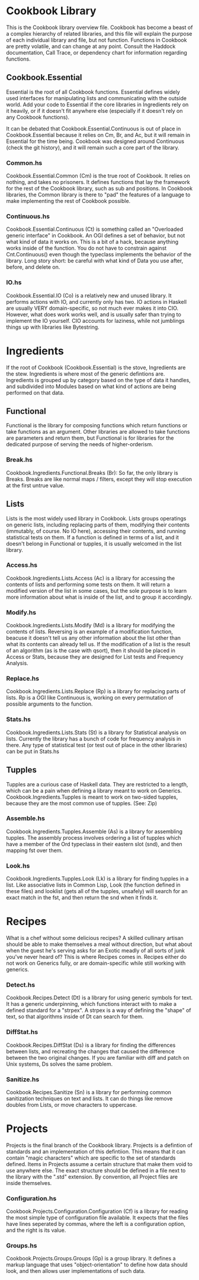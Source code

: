 Cookbook Library
=================
This is the Cookbook library overview file. Cookbook has become a beast of a complex hierarchy of related libraries, and this file will explain the purpose of each individual library and file, but not function. Functions in Cookbook are pretty volatile, and can change at any point. Consult the Haddock documentation, Call Trace, or dependency chart for information regarding functions.

Cookbook.Essential
-------------------
Essential is the root of all Cookbook functions. Essential defines widely used interfaces for manipulating lists and communicating with the outside world. Add your code to Essential if the core libraries in Ingredients rely on it heavily, or if it doesn't fit anywhere else (especially if it doesn't rely on any Cookbook functions). 

It can be debated that Cookbook.Essential.Continuous is out of place in Cookbook.Essential because it relies on Cm, Br, and Ac, but it will remain in Essential for the time being. Cookbook was designed around Continuous (check the git history), and it will remain such a core part of the library.

### Common.hs
Cookbook.Essential.Common (Cm) is the true root of Cookbook. It relies on nothing, and takes no prisoners. It defines functions that lay the framework for the rest of the Cookbook library, such as sub and positions. In Cookbook libraries, the Common library is there to "pad" the features of a language to make implementing the rest of Cookbook possible.

### Continuous.hs
Cookbook.Essential.Continuous (Ct) is something called an "Overloaded generic interface" in Cookbook. An OGI defines a set of behavior, but not what kind of data it works on. This is a bit of a hack, because anything works inside of the function. You do not have to constrain against Cnt.Continuous() even though the typeclass implements the behavior of the library. Long story short: be careful with what kind of Data you use after, before, and delete on.

### IO.hs
Cookbook.Essential.IO (Co) is a relatively new and unused library. It performs actions with IO, and currently only has two. IO actions in Haskell are usually VERY domain-specific, so not much ever makes it into CIO. However, what does work works well, and is usually safer than trying to implement the IO yourself. CIO accounts for laziness, while not jumblings things up with libraries like Bytestring.

Ingredients
===============
If the root of Cookbook (Cookbook.Essential) is the stove, Ingredients are the stew. Ingredients is where most of the generic defintions are. Ingredients is grouped up by category based on the type of data it handles, and subdivided into Modules based on what kind of actions are being performed on that data.

Functional
------------
Functional is the library for composing functions which return functions or take functions as an argument. Other libraries are allowed to take functions are parameters and return them, but Functional is for libraries for the dedicated purpose of serving the needs of higher-orderism.

### Break.hs
Cookbook.Ingredients.Functional.Breaks (Br): So far, the only library is Breaks. Breaks are like normal maps / filters, except they will stop execution at the first untrue value.

Lists
--------
Lists is the most widely used library in Cookbook. Lists groups operatings on generic lists, including replacing parts of them, modifying their contents (immutably, of course. No IO here), accessing their contents, and running statistical tests on them. If a function is defined in terms of a list, and it doesn't belong in Functional or tupples, it is usually welcomed in the list library.

### Access.hs
Cookbook.Ingredients.Lists.Access (Ac) is a library for accessing the contents of lists and performing some tests on them. It will return a modified version of the list in some cases, but the sole purpose is to learn more information about what is inside of the list, and to group it accordingly. 

### Modify.hs
Cookbook.Ingredients.Lists.Modify (Md) is a library for modifying the contents of lists. Reversing is an example of a modification function, beacuse it doesn't tell us any other information about the list other than what its contents can already tell us. If the modification of a list is the result of an algorithm (as is the case with qsort), then it should be placed in Access or Stats, because they are designed for List tests and Frequency Analysis.

### Replace.hs
Cookbook.Ingredients.Lists.Replace (Rp) is a library for replacing parts of lists. Rp is a OGI like Continuous is, working on every permutation of possible arguments to the function. 

### Stats.hs
Cookbook.Ingredients.Lists.Stats (St) is a library for Statistical analysis on lists. Currently the library has a bunch of code for frequency analysis in there. Any type of statistical test (or test out of place in the other libraries) can be put in Stats.hs

Tupples
--------
Tupples are a curious case of Haskell data. They are restricted to a length, which can be a pain when defining a library meant to work on Generics. Cookbook.Ingredients.Tupples is meant to work on two-sided tupples, because they are the most common use of tupples. (See: Zip)

### Assemble.hs
Cookbook.Ingredients.Tupples.Assemble (As) is a library for assembling tupples. The assembly process involves ordering a list of tupples which have a member of the Ord typeclass in their eastern slot (snd), and then mapping fst over them.

### Look.hs
Cookbook.Ingredients.Tupples.Look (Lk) is a library for finding tupples in a list. Like associative lists in Common Lisp, Look (the function defined in these files) and looklist (gets all of the tupples, unsafely) will search for an exact match in the fst, and then return the snd when it finds it.

Recipes
========
What is a chef without some delicious recipes? A skilled cullinary artisan should be able to make themselves a meal without direction, but what about when the guest he's serving asks for an Exotic meadly of all sorts of junk you've never heard of? This is where Recipes comes in. Recipes either do not work on Generics fully, or are domain-specific while still working with generics.

### Detect.hs
Cookbook.Recipes.Detect (Dt) is a library for using generic symbols for text. It has a generic underpinning, which functions interact with to make a defined standard for a "strpex". A strpex is a way of defining the "shape" of text, so that algorithms inside of Dt can search for them.

### DiffStat.hs
Cookbook.Recipes.DiffStat (Ds) is a library for finding the differences between lists, and recreating the changes that caused the difference between the two original changes. If you are familiar with diff and patch on Unix systems, Ds solves the same problem.

### Sanitize.hs
Cookbook.Recipes.Sanitize (Sn) is a library for performing common sanitization techniques on text and lists. It can do things like remove doubles from Lists, or move characters to uppercase.

Projects
==========
Projects is the final branch of the Cookbook library. Projects is a defintion of standards and an implementation of this defintiion. This means that it can contain "magic characters" which are specific to the set of standards defined. Items in Projects assume a certain structure that make them void to use anywhere else. The exact structure should be defined in a file next to the library with the ".std" extension. By convention, all Project files are inside themselves.

### Configuration.hs
Cookbook.Projects.Configuration.Configuration (Cf) is a library for reading the most simple type of configuration file available. It expects that the files have lines seperated by commas, where the left is a configuration option, and the right is its value.

### Groups.hs
Cookbook.Projects.Groups.Groups (Gp) is a group library. It defines a markup language that uses "object-orientation" to define how data should look, and then allows user implementations of such data.